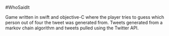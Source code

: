 #WhoSaidIt

Game written in swift and objective-C where the player tries to guess which
person out of four the tweet was generated from. Tweets generated from a markov
chain algorithm and tweets pulled using the Twitter API.


